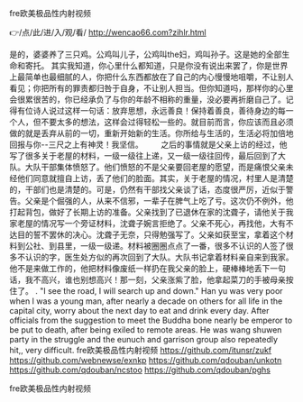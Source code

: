 
fre欧美极品性内射视频




👉/点/此/进/入/观/看/ http://wencao66.com?zihlr.html




是的，婆婆养了三只鸡。公鸡叫儿子，公鸡叫the妇，鸡叫孙子。这是她的全部生命和寄托。
其实我知道，你心里什么都知道，只是你没有说出来罢了，你是世界上最简单也最细腻的人，你把什么东西都放在了自己的内心慢慢地咀嚼，不让别人看见；你把所有的罪责都归咎于自身，不让别人担当。但你知道吗，那样你的心里会很累很苦的，你已经承负了与你的年龄不相称的重量，没必要再折磨自己了。记得有位诗人说过这样一句话：放弃思想，永远善良！保持着善良，善待身边的每一个人，但不要太多的想法，这样会过得轻松一些的。就目前而言，你应该而且必须做的就是丢弃从前的一切，重新开始新的生活。你所给与生活的，生活必将加倍地回报与你--三尺之上有神灵！我坚信。
　　之后的事情就是父亲上访的经过，他写了很多关于老屋的材料，一级一级往上递，又一级一级往回传，最后回到了大队。大队干部集体愤怒了。他们愤怒的不是父亲要回老屋的愿望，而是痛恨父亲未经他们同意就擅自上访，丢了他们的脸面。其实，关于老屋的情况，村里人是清楚的，干部们也是清楚的。可是，仍然有干部找父亲谈了话，态度很严厉，近似于警告。父亲是个倔强的人，从来不信邪，一辈子在脾气上吃了亏。这次仍不例外，他打起背包，做好了长期上访的准备。父亲找到了已退休在家的沈聋子，请他关于我家老屋的情况写一个旁证材料，沈聋子婉言拒绝了。父亲不死心，再找他，大有不达目的誓不罢休的决心。沈聋子无奈，只得勉强写了。父亲如获至宝，拿着这个材料到公社、到县里，一级一级递。材料被圈圈点点了一番，很多不认识的人签了很多不认识的字，医生处方似的再次回到了大队。大队书记拿着材料亲自来到我家。他不是来做工作的，他把材料像废纸一样扔在我父亲的脸上，硬棒棒地丢下一句话，我不高兴，谁也别想高兴！那一刻，父亲涨紫了脸，他拿起菜刀的手被母亲按住了。
. "I see the road, I will search up and down."
Han yu was very poor when I was a young man, after nearly a decade on others for all life in the capital city, worry about the next day to eat and drink every day.
After officials from the suggestion to meet the Buddha bone nearly be emperor to be put to death, after being exiled to remote areas.
He was wang shuwen party in the struggle and the eunuch and garrison group also repeatedly hit,, very difficult.
fre欧美极品性内射视频 https://github.com/itunsr/zukf
https://github.com/webnewse/exnkp
https://github.com/qdouban/unkotn
https://github.com/qdouban/ncstoo
https://github.com/qdouban/pghs





fre欧美极品性内射视频
